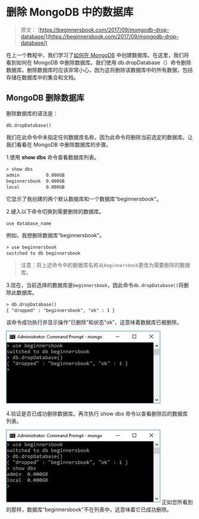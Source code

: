 # 删除 MongoDB 中的数据库

> 原文： [https://beginnersbook.com/2017/09/mongodb-drop-database/](https://beginnersbook.com/2017/09/mongodb-drop-database/)

在上一个教程中，我们学习了[如何在 MongoDB](https://beginnersbook.com/2017/09/mongodb-create-database/) 中创建数据库。在这里，我们将看到如何在 MongoDB 中删除数据库。我们使用 db.dropDatabase（）命令删除数据库。删除数据库时应该非常小心，因为这将删除该数据库中的所有数据，包括存储在数据库中的集合和文档。

## MongoDB 删除数据库

删除数据库的语法是：

```
db.dropDatabase()
```

我们在此命令中未指定任何数据库名称，因为此命令将删除当前选定的数据库。让我们看看在 MongoDB 中删除数据库的步骤。

1.使用 **show dbs** 命令查看数据库列表。

```
> show dbs
admin          0.000GB
beginnersbook  0.000GB
local          0.000GB
```

它显示了我创建的两个默认数据库和一个数据库“beginnersbook”。

2.键入以下命令切换到需要删除的数据库。

```
use database_name
```

例如，我想删除数据库“beginnersbook”。

```
> use beginnersbook
switched to db beginnersbook
```

> 注意：将上述命令中的数据库名称从`beginnersbook`更改为需要删除的数据库。

3.现在，当前选择的数据库是`beginnersbook`，因此命令`db.dropDatabase()`将删除此数据库。

```
> db.dropDatabase()
{ "dropped" : "beginnersbook", "ok" : 1 }

```

该命令成功执行并显示操作“已删除”和状态“ok”，这意味着数据库已被删除。

![MongoDB drop database](img/a3940253e0a1ab2557a22062878d594c.jpg)

4.验证是否已成功删除数据库。再次执行 show dbs 命令以查看删除后的数据库列表。

![Verifying that database is dropped](img/4f8279b21fa0ed203219ec6689aab0e2.jpg)
正如您所看到的那样，数据库“beginnersbook”不在列表中，这意味着它已成功删除。